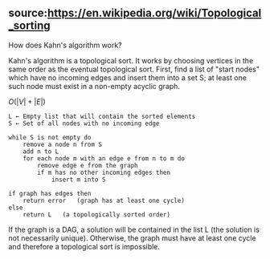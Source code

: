 source:https://en.wikipedia.org/wiki/Topological_sorting
---
How does Kahn's algorithm work?
<!--question-->
Kahn's algorithm is a topological sort. It works by choosing vertices in the same order as the eventual topological sort. First, find a list of "start nodes" which have no incoming edges and insert them into a set S; at least one such node must exist in a non-empty acyclic graph.

$O(|V| + |E|)$

```
L ← Empty list that will contain the sorted elements
S ← Set of all nodes with no incoming edge

while S is not empty do
    remove a node n from S
    add n to L
    for each node m with an edge e from n to m do
        remove edge e from the graph
        if m has no other incoming edges then
            insert m into S

if graph has edges then
    return error   (graph has at least one cycle)
else 
    return L   (a topologically sorted order)
```

If the graph is a DAG, a solution will be contained in the list L (the solution is not necessarily unique). Otherwise, the graph must have at least one cycle and therefore a topological sort is impossible.
